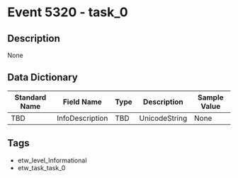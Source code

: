 # Event 5320 - task_0

## Description
None

## Data Dictionary
|Standard Name|Field Name|Type|Description|Sample Value|
|---|---|---|---|---|
|TBD|InfoDescription|TBD|UnicodeString|None|None|

## Tags
* etw_level_Informational
* etw_task_task_0